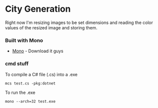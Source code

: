 # City Generation

Right now I'm resizing images to be set dimensions and reading the color values of the resized image and storing them.

### Built with Mono
* [Mono](http://www.mono-project.com/) - Download it guys

### cmd stuff

To compile a C# file (.cs) into a .exe

```
mcs test.cs -pkg:dotnet
```

To run the .exe

```
mono --arch=32 test.exe
```
